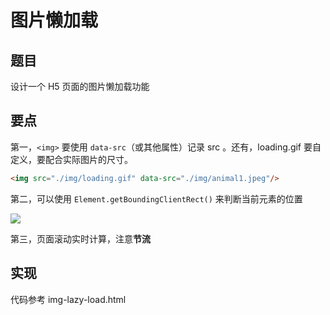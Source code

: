 # 图片懒加载

## 题目

设计一个 H5 页面的图片懒加载功能

## 要点

第一，`<img>` 要使用 `data-src`（或其他属性）记录 src 。还有，loading.gif 要自定义，要配合实际图片的尺寸。

```html
<img src="./img/loading.gif" data-src="./img/animal1.jpeg"/>
```

第二，可以使用 `Element.getBoundingClientRect()` 来判断当前元素的位置

![](https://cdn.jsdelivr.net/gh/ailee945/picGo/img/202203270953525.png)

第三，页面滚动实时计算，注意**节流**

## 实现

代码参考 img-lazy-load.html
